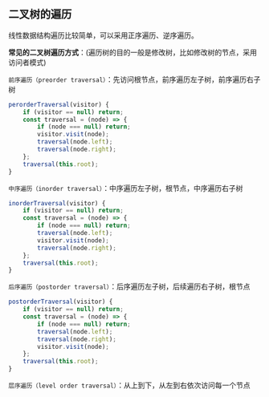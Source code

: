 ## 二叉树的遍历

线性数据结构遍历比较简单，可以采用正序遍历、逆序遍历。

**常见的二叉树遍历方式**：(遍历树的目的一般是修改树，比如修改树的节点，采用访问者模式)

`前序遍历（preorder traversal）`：先访问根节点，前序遍历左子树，前序遍历右子树

```js
perorderTraversal(visitor) {
    if (visitor == null) return;
    const traversal = (node) => {
        if (node === null) return;
        visitor.visit(node);
        traversal(node.left);
        traversal(node.right);
    };
    traversal(this.root);
}
```

`中序遍历（inorder traversal）`：中序遍历左子树，根节点，中序遍历右子树

```js
inorderTraversal(visitor) {
    if (visitor == null) return;
    const traversal = (node) => {
        if (node === null) return;
        traversal(node.left);
        visitor.visit(node);
        traversal(node.right);
    };
    traversal(this.root);
}
```

`后序遍历（postorder traversal）`：后序遍历左子树，后续遍历右子树，根节点

```js
postorderTraversal(visitor) {
    if (visitor == null) return;
    const traversal = (node) => {
        if (node === null) return;
        traversal(node.left);
        traversal(node.right);
        visitor.visit(node);
    };
    traversal(this.root);
}
```

`层序遍历（level order traversal）`：从上到下，从左到右依次访问每一个节点

